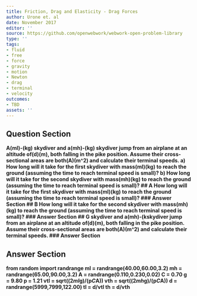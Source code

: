 ```yaml
---
title: Friction, Drag and Elasticity - Drag Forces
author: Urone et. al
date: November 2017
editor: ''
source: https://github.com/openwebwork/webwork-open-problem-library
type: ''
tags:
- fluid
- free
- force
- gravity
- motion
- Newton
- drag
- terminal
- velocity
outcomes:
- TBD
assets: ''
---
```


## Question Section 

<b>
A(ml)-(kg) skydiver and a(mh)-(kg) skydiver jump from an airplane at an altitude of(d)(m), both falling in the pike position. Assume their cross-sectional areas are both(A)(m^2) and calculate their terminal speeds. 
a) How long will it take for the first skydiver with mass(ml)(kg) to reach the ground (assuming the time to reach terminal speed is small)? 
b) How long will it take for the second skydiver with mass(mh)(kg) to reach the ground (assuming the time to reach terminal speed is small)?
## A
How long will it take for the first skydiver with mass(ml)(kg) to reach the ground (assuming the time to reach terminal speed is small)? 
### Answer Section
## B
How long will it take for the second skydiver with mass(mh)(kg) to reach the ground (assuming the time to reach terminal speed is small)?
### Answer Section
## G
skydiver and a(mh)-(kskydiver jump from an airplane at an altitude of(d)(m), both falling in the pike position. Assume their cross-sectional areas are both(A)(m^2) and calculate their terminal speeds. 
### Answer Section


## Answer Section

from random import randrange
ml = randrange(40.00,60.00,3.2)
mh = randrange(65.00,90.00,3.2)
A = randrange(0.110,0.230,0.02)
C = 0.70
g = 9.80
p = 1.21
vtl = sqrt((2*ml*g)/(p*C*A))
vth = sqrt((2*mh*g)/(p*C*A))
d = randrange(5999,7999,122.00)
tl = d/vtl
th = d/vth